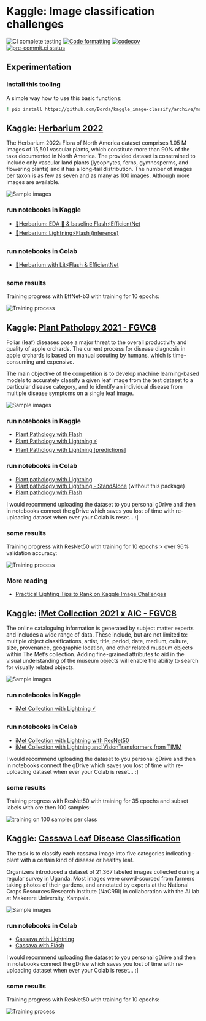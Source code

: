 # Kaggle: Image classification challenges

![CI complete testing](https://github.com/Borda/kaggle_image-classify/workflows/CI%20complete%20testing/badge.svg?branch=main&event=push)
[![Code formatting](https://github.com/Borda/kaggle_image-classify/actions/workflows/code-format.yml/badge.svg?branch=main&event=push)](https://github.com/Borda/kaggle_image-classify/actions/workflows/code-format.yml)
[![codecov](https://codecov.io/gh/Borda/kaggle_image-classify/branch/main/graph/badge.svg)](https://codecov.io/gh/Borda/kaggle_image-classify)
[![pre-commit.ci status](https://results.pre-commit.ci/badge/github/Borda/kaggle_image-classify/main.svg)](https://results.pre-commit.ci/latest/github/Borda/kaggle_image-classify/main)

## Experimentation

### install this tooling

A simple way how to use this basic functions:

```bash
! pip install https://github.com/Borda/kaggle_image-classify/archive/main.zip
```

## Kaggle: [Herbarium 2022](https://www.kaggle.com/competitions/herbarium-2022-fgvc9)

The Herbarium 2022: Flora of North America dataset comprises 1.05 M images of 15,501 vascular plants, which constitute more than 90% of the taxa documented in North America. The provided dataset is constrained to include only vascular land plants (lycophytes, ferns, gymnosperms, and flowering plants) and it has a long-tail distribution. The number of images per taxon is as few as seven and as many as 100 images. Although more images are available.

![Sample images](./assets/herbarium_sample-imgs.jpg)

### run notebooks in Kaggle

- [🌿Herbarium: EDA 🔎 & baseline Flash⚡EfficientNet](https://www.kaggle.com/code/jirkaborovec/herbarium-eda-baseline-flash-efficientnet)
- [🌿Herbarium: Lightning⚡Flash (inference)](https://www.kaggle.com/code/jirkaborovec/herbarium-lightning-flash-inference)

### run notebooks in Colab

- [🌿Herbarium with Lit⚡Flash & EfficientNet](https://colab.research.google.com/github/Borda/kaggle_image-classify/blob/main/notebooks/Herbarium-with-Flash-EfficientNet.ipynb)

### some results

Training progress with EffNet-b3 with training  for 10 epochs:

![Training process](./assets/herbarium_training-metrics.png)

## Kaggle: [Plant Pathology 2021 - FGVC8](https://www.kaggle.com/c/plant-pathology-2021-fgvc8)

Foliar (leaf) diseases pose a major threat to the overall productivity and quality of apple orchards.
The current process for disease diagnosis in apple orchards is based on manual scouting by humans, which is time-consuming and expensive.

The main objective of the competition is to develop machine learning-based models to accurately classify a given leaf image from the test dataset to a particular disease category, and to identify an individual disease from multiple disease symptoms on a single leaf image.

![Sample images](./assets/plants_sample-images.jpg)

### run notebooks in Kaggle

- [Plant Pathology with Flash](https://www.kaggle.com/jirkaborovec/plant-pathology-with-pytorch-lightning-flash)
- [Plant Pathology with Lightning ⚡](https://www.kaggle.com/jirkaborovec/plant-pathology-with-lightning)
- [Plant Pathology with Lightning \[predictions\]](https://www.kaggle.com/jirkaborovec/plant-pathology-with-lightning-predictions)

### run notebooks in Colab

- [Plant pathology with Lightning](https://colab.research.google.com/github/Borda/kaggle_image-classify/blob/main/notebooks/Plant-Pathology-with-Lightning.ipynb)
- [Plant pathology with Lightning - StandAlone](https://colab.research.google.com/github/Borda/kaggle_image-classify/blob/main/notebooks/Plant-Pathology-with-Lightning_standalone.ipynb) (without this package)
- [Plant pathology with Flash](https://colab.research.google.com/github/Borda/kaggle_image-classify/blob/main/notebooks/Plant-Pathology-with-Flash.ipynb)

I would recommend uploading the dataset to you personal gDrive and then in notebooks connect the gDrive which saves you lost of time with re-uploading dataset when ever your Colab is reset... :\]

### some results

Training progress with ResNet50 with training  for 10 epochs > over 96% validation accuracy:

![Training process](./assets/plants_training-metrics.png)

### More reading

- [Practical Lighting Tips to Rank on Kaggle Image Challenges](https://devblog.pytorchlightning.ai/practical-tips-to-rank-on-kaggle-image-challenges-with-lightning-242e2e533429)

## Kaggle: [iMet Collection 2021 x AIC - FGVC8](https://www.kaggle.com/c/imet-2021-fgvc8)

The online cataloguing information is generated by subject matter experts and includes a wide range of data. These include, but are not limited to: multiple object classifications, artist, title, period, date, medium, culture, size, provenance, geographic location, and other related museum objects within The Met’s collection.
Adding fine-grained attributes to aid in the visual understanding of the museum objects will enable the ability to search for visually related objects.

![Sample images](./assets/imet_sample-imgs.png)

### run notebooks in Kaggle

- [iMet Collection with Lightning ⚡](https://www.kaggle.com/jirkaborovec/imet-with-lightning)

### run notebooks in Colab

- [iMet Collection with Lightning with ResNet50](https://colab.research.google.com/github/Borda/kaggle_image-classify/blob/main/notebooks/iMet-with-Lightning.ipynb)
- [iMet Collection with Lightning and VisionTransformers from TIMM](https://colab.research.google.com/github/Borda/kaggle_image-classify/blob/main/notebooks/iMet-with-Lightning-and-ViT.ipynb)

I would recommend uploading the dataset to you personal gDrive and then in notebooks connect the gDrive which saves you lost of time with re-uploading dataset when ever your Colab is reset... :\]

### some results

Training progress with ResNet50 with training for 35 epochs and subset labels with ore then 100 samples:

![training on 100 samples per class](./assets/imet_training-cls-spl-100.png)

## Kaggle: [Cassava Leaf Disease Classification](https://www.kaggle.com/c/cassava-leaf-disease-classification/overview)

The task is to classify each cassava image into five categories indicating - plant with a certain kind of disease or healthy leaf.

Organizers introduced a dataset of 21,367 labeled images collected during a regular survey in Uganda. Most images were crowd-sourced from farmers taking photos of their gardens, and annotated by experts at the National Crops Resources Research Institute (NaCRRI) in collaboration with the AI lab at Makerere University, Kampala.

![Sample images](./assets/cassava_images.jpg)

### run notebooks in Colab

- [Cassava with Lightning](https://colab.research.google.com/github/Borda/kaggle_image-classify/blob/main/notebooks/Cassava_with_Lightning.ipynb)
- [Cassava with Flash](https://colab.research.google.com/github/Borda/kaggle_image-classify/blob/main/notebooks/Cassava_with_Flash.ipynb)

I would recommend uploading the dataset to you personal gDrive and then in notebooks connect the gDrive which saves you lost of time with re-uploading dataset when ever your Colab is reset... :\]

### some results

Training progress with ResNet50 with training  for 10 epochs:

![Training process](./assets/cassava_metrics.png)
